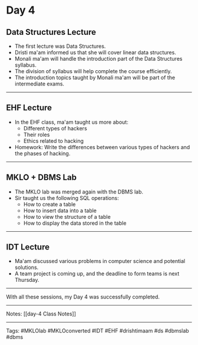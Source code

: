 # Day 4 

## Data Structures Lecture
- The first lecture was Data Structures.
- Dristi ma'am informed us that she will cover linear data structures.
- Monali ma'am will handle the introduction part of the Data Structures syllabus.
- The division of syllabus will help complete the course efficiently.
- The introduction topics taught by Monali ma'am will be part of the intermediate exams.

---

## EHF Lecture
- In the EHF class, ma'am taught us more about:
  - Different types of hackers
  - Their roles
  - Ethics related to hacking
- Homework: Write the differences between various types of hackers and the phases of hacking.

---

## MKLO + DBMS Lab
- The MKLO lab was merged again with the DBMS lab.
- Sir taught us the following SQL operations:
  - How to create a table
  - How to insert data into a table
  - How to view the structure of a table
  - How to display the data stored in the table

---

## IDT Lecture
- Ma'am discussed various problems in computer science and potential solutions.
- A team project is coming up, and the deadline to form teams is next Thursday.

---

With all these sessions, my Day 4 was successfully completed.
___
Notes: 
	[[day-4 Class Notes]]
___
Tags:
	#MKLOlab #MKLOconverted #IDT #EHF #drishtimaam #ds #dbmslab #dbms 